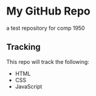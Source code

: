 # My GitHub Repo

a test repository for comp 1950

## Tracking

This repo will track the following:

* HTML
* CSS
* JavaScript
